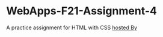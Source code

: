 # WebApps-F21-Assignment-4
A practice assignment for HTML with CSS
[hosted By](https://44-563-webapps-f21.github.io/webapps-f21-assignment-4-MPravallika6/)
